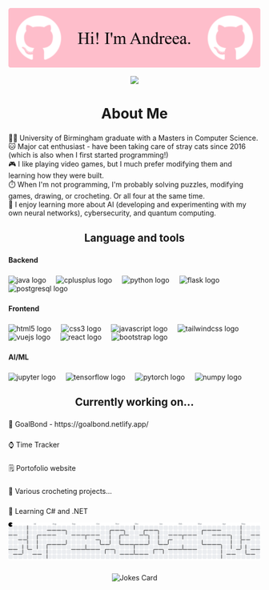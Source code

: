 ![Header](./banner.png)

<div align="center">
  <img height="300" src="https://media3.giphy.com/media/v1.Y2lkPTc5MGI3NjExajY5OHRrcWRmazhqd3ZqZWc1YjhnYW5nNnpvaTEwMW04b2FhcDY2MiZlcD12MV9pbnRlcm5hbF9naWZfYnlfaWQmY3Q9Zw/Sm9AfJRiZofjlrkAAl/giphy.gif"  />
</div>

###

<div align="center">
</div>

###

<h1 align="center">About Me</h1>

###

<p align="left">👩‍💻 University of Birmingham graduate with a Masters in Computer Science. <br>🐱 Major cat enthusiast - have been taking care of stray cats since 2016 (which is also when I first started programming!)<br>🎮 I like playing video games, but I much prefer modifying them and learning how they were built. <br>⏱️ When I'm not programming, I'm probably solving puzzles, modifying games, drawing, or crocheting. Or all four at the same time.<br>💭 I enjoy learning more about AI (developing and experimenting with my own neural networks), cybersecurity, and quantum computing.</p>

###

<h2 align="center">Language and tools</h2>

###

<h4 align="left">Backend</h4>

###

<div align="left">
  <img src="https://cdn.jsdelivr.net/gh/devicons/devicon/icons/java/java-original.svg" height="40" alt="java logo"  />
  <img width="12" />
  <img src="https://cdn.jsdelivr.net/gh/devicons/devicon/icons/cplusplus/cplusplus-original.svg" height="40" alt="cplusplus logo"  />
  <img width="12" />
  <img src="https://cdn.jsdelivr.net/gh/devicons/devicon/icons/python/python-original.svg" height="40" alt="python logo"  />
  <img width="12" />
  <img src="https://cdn.jsdelivr.net/gh/devicons/devicon/icons/flask/flask-original.svg" height="40" alt="flask logo"  />
  <img width="12" />
  <img src="https://cdn.jsdelivr.net/gh/devicons/devicon/icons/postgresql/postgresql-original.svg" height="40" alt="postgresql logo"  />
</div>

###

<h4 align="left">Frontend</h4>

###

<div align="left">
  <img src="https://cdn.jsdelivr.net/gh/devicons/devicon/icons/html5/html5-original.svg" height="40" alt="html5 logo"  />
  <img width="12" />
  <img src="https://cdn.jsdelivr.net/gh/devicons/devicon/icons/css3/css3-original.svg" height="40" alt="css3 logo"  />
  <img width="12" />
  <img src="https://cdn.jsdelivr.net/gh/devicons/devicon/icons/javascript/javascript-original.svg" height="40" alt="javascript logo"  />
  <img width="12" />
  <img src="https://cdn.jsdelivr.net/gh/devicons/devicon/icons/tailwindcss/tailwindcss-original-wordmark.svg" height="40" alt="tailwindcss logo"  />
  <img width="12" />
  <img src="https://cdn.jsdelivr.net/gh/devicons/devicon/icons/vuejs/vuejs-original.svg" height="40" alt="vuejs logo"  />
  <img width="12" />
  <img src="https://cdn.jsdelivr.net/gh/devicons/devicon/icons/react/react-original.svg" height="40" alt="react logo"  />
  <img width="12" />
  <img src="https://cdn.jsdelivr.net/gh/devicons/devicon/icons/bootstrap/bootstrap-original.svg" height="40" alt="bootstrap logo"  />
</div>

###

<h4 align="left">AI/ML</h4>

###

<div align="left">
  <img src="https://cdn.jsdelivr.net/gh/devicons/devicon/icons/jupyter/jupyter-original.svg" height="40" alt="jupyter logo"  />
  <img width="12" />
  <img src="https://cdn.jsdelivr.net/gh/devicons/devicon/icons/tensorflow/tensorflow-original.svg" height="40" alt="tensorflow logo"  />
  <img width="12" />
  <img src="https://cdn.jsdelivr.net/gh/devicons/devicon/icons/pytorch/pytorch-original.svg" height="40" alt="pytorch logo"  />
  <img width="12" />
  <img src="https://cdn.jsdelivr.net/gh/devicons/devicon/icons/numpy/numpy-original.svg" height="40" alt="numpy logo"  />
</div>

###

<h2 align="center">Currently working on...</h2>

###

<p align="left">🎯 GoalBond - https://goalbond.netlify.app/ </p>

###

<p align="left">⌚ Time Tracker</p>

###

<p align="left">🗒️ Portofolio website</p>

###

<p align="left">🧶 Various crocheting projects...</p>

###

<p align="left">📓 Learning C# and .NET </p>

<picture>
  <source media="(prefers-color-scheme: dark)" srcset="https://raw.githubusercontent.com/andreeeeeea]/andreeeeeea/output/pacman-contribution-graph-dark.svg">
  <source media="(prefers-color-scheme: light)" srcset="https://raw.githubusercontent.com/andreeeeeea/andreeeeeea/output/pacman-contribution-graph.svg">
  <img alt="pacman contribution graph" src="https://raw.githubusercontent.com/andreeeeeea/andreeeeeea/output/pacman-contribution-graph.svg">
</picture>

###

<p align="center">
  <img src="https://readme-jokes.vercel.app/api?bgColor=%23FEBECB&qColor=%23000000&aColor=%23000000&textColor=%23000000&codeColor=%23000000&borderColor=%23ffffff" alt="Jokes Card" />
</p>

###


<!--
**andreeeeeea/andreeeeeea** is a ✨ _special_ ✨ repository because its `README.md` (this file) appears on your GitHub profile.

Here are some ideas to get you started:

- 🔭 I’m currently working on ...
- 🌱 I’m currently learning ...
- 👯 I’m looking to collaborate on ...
- 🤔 I’m looking for help with ...
- 💬 Ask me about ...
- 📫 How to reach me: ...
- 😄 Pronouns: ...
- ⚡ Fun fact: ...
-->

